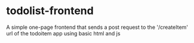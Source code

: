 # todolist-frontend

A simple one-page frontend that sends a post request to the '/createItem' url of the todoitem app using basic html and js
